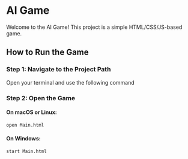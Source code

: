 # AI Game

Welcome to the AI Game! This project is a simple HTML/CSS/JS-based game.

## How to Run the Game

### Step 1: Navigate to the Project Path

Open your terminal and use the following command

### Step 2: Open the Game

#### On macOS or Linux:

```sh
open Main.html
```

#### On Windows: 

```sh
start Main.html
```